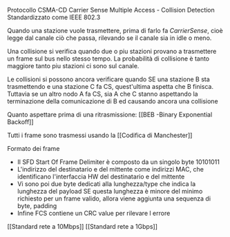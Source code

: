 Protocollo CSMA-CD Carrier Sense Multiple Access - Collision Detection 
Standardizzato come IEEE 802.3

Quando una stazione vuole trasmettere, prima di farlo fa $Carrier Sense$, cioè legge dal canale ciò che passa, rilevando se il canale sia in idle o meno.

Una collisione si verifica quando due o piu stazioni provano a trasmettere un frame sul bus nello stesso tempo. 
La probabilità di collisione è tanto maggiore tanto piu stazioni ci sono sul canale.

Le collisioni si possono ancora verificare quando SE una stazione B sta trasmettendo e una stazione C fa CS, quest'ultima aspetta che B finisca. Tuttavia se un altro nodo A fa CS, sia A che C stanno aspettando la terminazione della comunicazione di B ed causando ancora una collisione

Quanto aspettare prima di una ritrasmissione: [[BEB -Binary Exponential Backoff]]

Tutti i frame sono trasmessi usando la [[Codifica di Manchester]]

Formato dei frame
- Il SFD Start Of Frame Delimiter è composto da un singolo byte 10101011
- L'indirizzo del destinatario e del mittente come indirizzi MAC, che identificano l'interfaccia HW del destinatario e del mittente
- Vi sono poi due byte dedicati alla lunghezza/type che indica la lunghezza del payload
	SE questa lunghezza è minore del minimo richiesto per un frame valido, allora viene aggiunta una sequenza di byte, padding
- Infine FCS contiene un CRC value per rilevare l errore

[[Standard rete a 10Mbps]]
[[Standard rete a 1Gbps]]